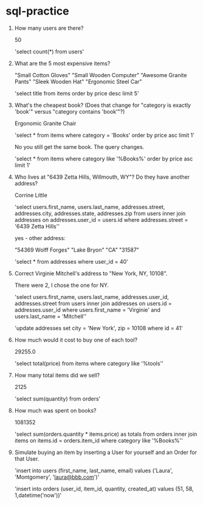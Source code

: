 # sql-practice

1. How many users are there?

    50
    
    'select count(*) from users'
    

2. What are the 5 most expensive items?

    "Small Cotton Gloves"
    "Small Wooden Computer"
    "Awesome Granite Pants"
    "Sleek Wooden Hat"
    "Ergonomic Steel Car"

    'select title from items order by price desc limit 5'
    
    
3. What's the cheapest book? (Does that change for "category is exactly 'book'" versus "category contains 'book'"?)
    
    Ergonomic Granite Chair
    
    'select * from items where category = 'Books' order by price asc limit 1'
    
    No you still get the same book. The query changes. 
    
    'select * from items where category like '%Books%' order by price asc limit 1'


4. Who lives at "6439 Zetta Hills, Willmouth, WY"? Do they have another address?

    Corrine Little

    'select users.first_name, users.last_name, addresses.street, addresses.city, addresses.state, addresses.zip from users
    inner join addresses on addresses.user_id = users.id where addresses.street = '6439 Zetta Hills''
    
    yes - other address: 
    
    "54369 Wolff Forges" "Lake Bryon" "CA" "31587"
    
    'select * from addresses where user_id = 40'

5. Correct Virginie Mitchell's address to "New York, NY, 10108".

    There were 2, I chose the one for NY.
    
    'select users.first_name, users.last_name, addresses.user_id, addresses.street from users
     inner join addresses on users.id = addresses.user_id where users.first_name = 'Virginie'
     and users.last_name = 'Mitchell''
    
    'update addresses set city = 'New York', zip = 10108 where id = 41'


6. How much would it cost to buy one of each tool?
    
    29255.0
    
    'select total(price) from items where category like '%tools''


7. How many total items did we sell?

    2125
    
    'select sum(quantity) from orders'

8. How much was spent on books?

    1081352
     
     'select sum(orders.quantity * items.price) as totals from orders 
     inner join items on items.id = orders.item_id 
     where category like '%Books%''

9. Simulate buying an item by inserting a User for yourself and an Order for that User.

    'insert into users (first_name, last_name, email) values ('Laura', 'Montgomery', 'laura@bbb.com')'
    
    'insert into orders (user_id, item_id, quantity, created_at) values (51, 58, 1,datetime('now'))'